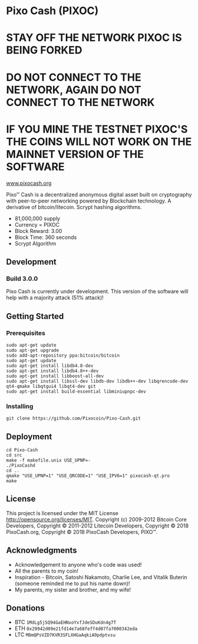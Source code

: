 # Pixo Cash (PIXOC)
# STAY OFF THE NETWORK PIXOC IS BEING FORKED
# DO NOT CONNECT TO THE NETWORK, AGAIN DO NOT CONNECT TO THE NETWORK
# IF YOU MINE THE TESTNET PIXOC'S THE COINS WILL NOT WORK ON THE MAINNET VERSION OF THE SOFTWARE
www.pixocash.org

Pixo™ Cash is a decentralized anonymous digital asset built on cryptography with peer-to-peer networking powered by Blockchain technology.  A derivative of bitcoin/litecoin.  Scrypt hashing algorithms.
- 81,000,000 supply
- Currency = PIXOC
- Block Reward: 3.00
- Block Time: 360 seconds
- Scrypt Algorithm

## Development
### Build 3.0.0
Pixo Cash is currently under development.  This version of the software will help with a majority attack (51% attack)!

## Getting Started 

### Prerequisites

```
sudo apt-get update
sudo apt-get upgrade
sudo add-apt-repository ppa:bitcoin/bitcoin
sudo apt-get update
sudo apt-get install libdb4.8-dev
sudo apt-get install libdb4.8++-dev
sudo apt-get install libboost-all-dev
sudo apt-get install libssl-dev libdb-dev libdb++-dev libqrencode-dev qt4-qmake libqtgui4 libqt4-dev git
sudo apt-get install build-essential libminiupnpc-dev 
```

### Installing
```
git clone https://github.com/Pixocoin/Pixo-Cash.git
```
## Deployment

```
cd Pixo-Cash
cd src
make -f makefile.unix USE_UPNP=-
./PixoCashd
cd ..
qmake "USE_UPNP=1" "USE_QRCODE=1" "USE_IPV6=1" pixocash-qt.pro
make
```

## License

This project is licensed under the MIT License http://opensource.org/licenses/MIT.  Copyright (c) 2009-2012 Bitcoin Core Developers, Copyright © 2011-2012 Litecoin Developers, Copyright © 2018 PixoCash.org, Copyright © 2018 PixoCash Developers, PIXO™.
## Acknowledgments

* Acknowledgement to anyone who's code was used!
* All the parents to my coin!
* Inspiration - Bitcoin, Satoshi Nakamoto, Charlie Lee, and Vitalik Buterin (someone reminded me to put his name down)!
* My parents, my sister and brother, and my wife!

## Donations

* BTC ```1MdLg5jSQ94GaEHNxoYxfJdeSDuKdn4g7T```
* ETH ```0x29942d09e21fd14e7a68feff4d07fa7000342eda```
* LTC ```M8mQPsVZD7KVR3SFLXHGaAqkiA9pdptvsu```

